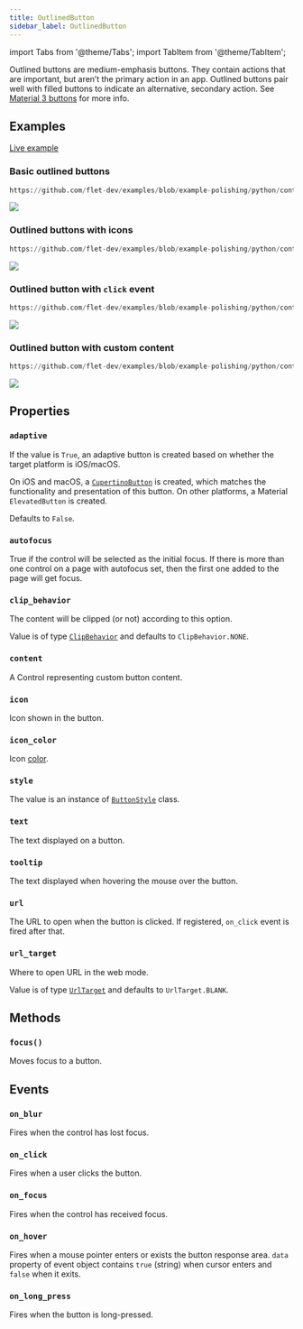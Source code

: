 ```yaml
---
title: OutlinedButton
sidebar_label: OutlinedButton
---
```


import Tabs from '@theme/Tabs';
import TabItem from '@theme/TabItem';

Outlined buttons are medium-emphasis buttons. They contain actions that are important, but aren’t the primary action in an app.
Outlined buttons pair well with filled buttons to indicate an alternative, secondary action. See [Material 3 buttons](https://m3.material.io/components/buttons/overview) for more info.

## Examples

[Live example](https://flet-controls-gallery.fly.dev/buttons/outlinedbutton)

### Basic outlined buttons


```python reference
https://github.com/flet-dev/examples/blob/example-polishing/python/controls/buttons/outlined-button/basic-outlined-buttons.py
```


<img src="/img/docs/controls/outlined-button/outlined-buttons-example.png" className="screenshot-40" />

### Outlined buttons with icons



```python reference
https://github.com/flet-dev/examples/blob/example-polishing/python/controls/buttons/outlined-button/outlined-buttons-with-icons.py
```


<img src="/img/docs/controls/outlined-button/outlined-buttons-icons-example.png" className="screenshot-50" />

### Outlined button with `click` event



```python reference
https://github.com/flet-dev/examples/blob/example-polishing/python/controls/buttons/outlined-button/outlined-button-with-click-event.py
```



<img src="/img/docs/controls/outlined-button/outlined-button-click-event-example.gif" className="screenshot-50" />

### Outlined button with custom content 



```python reference
https://github.com/flet-dev/examples/blob/example-polishing/python/controls/buttons/outlined-button/outlined-buttons-with-custom-content.py
```



<img src="/img/docs/controls/outlined-button/outlined-buttons-custom.png" className="screenshot-50" />


## Properties

### `adaptive`

If the value is `True`, an adaptive button is created based on whether the target platform is iOS/macOS.

On iOS and macOS, a [`CupertinoButton`](/docs/controls/cupertinobutton) is created, which matches the functionality and presentation of this button. On other platforms, a Material `ElevatedButton` is created.

Defaults to `False`.

### `autofocus`

True if the control will be selected as the initial focus. If there is more than one control on a page with autofocus set, then the first one added to the page will get focus.

### `clip_behavior`

The content will be clipped (or not) according to this option.

Value is of type [`ClipBehavior`](/docs/reference/types/clipbehavior) and defaults to `ClipBehavior.NONE`.

### `content`

A Control representing custom button content.

### `icon`

Icon shown in the button.

### `icon_color`

Icon [color](/docs/reference/colors).

### `style`

The value is an instance of [`ButtonStyle`](/docs/reference/types/buttonstyle) class. 

### `text`

The text displayed on a button.

### `tooltip`

The text displayed when hovering the mouse over the button.

### `url`

The URL to open when the button is clicked. If registered, `on_click` event is fired after that.

### `url_target`

Where to open URL in the web mode.

Value is of type [`UrlTarget`](/docs/reference/types/urltarget) and defaults to `UrlTarget.BLANK`.

## Methods

### `focus()`

Moves focus to a button.

## Events

### `on_blur`

Fires when the control has lost focus.

### `on_click`

Fires when a user clicks the button.

### `on_focus`

Fires when the control has received focus.

### `on_hover`

Fires when a mouse pointer enters or exists the button response area. `data` property of event object contains `true` (string) when cursor enters and `false` when it exits.

### `on_long_press`

Fires when the button is long-pressed.
